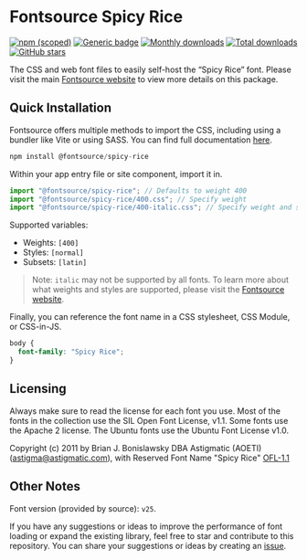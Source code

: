 # Fontsource Spicy Rice

[![npm (scoped)](https://img.shields.io/npm/v/@fontsource/spicy-rice?color=brightgreen)](https://www.npmjs.com/package/@fontsource/spicy-rice) [![Generic badge](https://img.shields.io/badge/fontsource-passing-brightgreen)](https://github.com/fontsource/fontsource) [![Monthly downloads](https://badgen.net/npm/dm/@fontsource/spicy-rice)](https://github.com/fontsource/fontsource) [![Total downloads](https://badgen.net/npm/dt/@fontsource/spicy-rice)](https://github.com/fontsource/fontsource) [![GitHub stars](https://img.shields.io/github/stars/fontsource/fontsource.svg?style=social&label=Star)](https://github.com/fontsource/fontsource/stargazers)

The CSS and web font files to easily self-host the “Spicy Rice” font. Please visit the main [Fontsource website](https://fontsource.org/fonts/spicy-rice) to view more details on this package.

## Quick Installation

Fontsource offers multiple methods to import the CSS, including using a bundler like Vite or using SASS. You can find full documentation [here](https://fontsource.org/docs/getting-started/introduction).

```javascript
npm install @fontsource/spicy-rice
```

Within your app entry file or site component, import it in.

```javascript
import "@fontsource/spicy-rice"; // Defaults to weight 400
import "@fontsource/spicy-rice/400.css"; // Specify weight
import "@fontsource/spicy-rice/400-italic.css"; // Specify weight and style
```

Supported variables:
- Weights: `[400]`
- Styles: `[normal]`
- Subsets: `[latin]`

> Note: `italic` may not be supported by all fonts. To learn more about what weights and styles are supported, please visit the [Fontsource website](https://fontsource.org/fonts/spicy-rice).

Finally, you can reference the font name in a CSS stylesheet, CSS Module, or CSS-in-JS.

```css
body {
  font-family: "Spicy Rice";
}
```

## Licensing
Always make sure to read the license for each font you use. Most of the fonts in the collection use the SIL Open Font License, v1.1. Some fonts use the Apache 2 license. The Ubuntu fonts use the Ubuntu Font License v1.0.

Copyright (c) 2011 by Brian J. Bonislawsky DBA Astigmatic (AOETI) (astigma@astigmatic.com), with Reserved Font Name "Spicy Rice"
[OFL-1.1](http://scripts.sil.org/OFL)

## Other Notes
Font version (provided by source): `v25`.

If you have any suggestions or ideas to improve the performance of font loading or expand the existing library, feel free to star and contribute to this repository. You can share your suggestions or ideas by creating an [issue](https://github.com/fontsource/fontsource/issues).